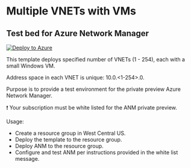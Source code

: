 # Multiple VNETs with VMs

## Test bed for Azure Network Manager

[![Deploy to Azure](https://aka.ms/deploytoazurebutton)](https://portal.azure.com/#create/Microsoft.Template/uri/https%3A%2F%2Fraw.githubusercontent.com%2Fmddazure%2F101-multiple-vnets-with-vms%2Fmain%2Fazuredeploy.json)

This template deploys specified number of VNETs (1 - 254), each with a small Windows VM. 

Address space in each VNET is unique: 10.0.<1-254>.0.

Purpose is to provide a test environment for the private preview Azure Network Manager.

:exclamation: Your subscription must be white listed for the ANM private preview.

Usage:
- Create a resource group in West Central US.
- Deploy the template to the resource group.
- Deploy ANM to the resource group.
- Configure and test ANM per instructions provided in the white list message.

